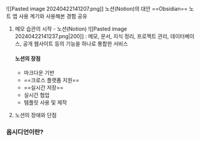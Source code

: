 ![[Pasted image 20240422141207.png]]
노션(Notion)의 대안 ==Obsidian== 노트 앱 사용 계기와 사용해본 경험 공유

1. 메모 습관의 시작 - 노션(Notion)
      ![[Pasted image 20240422141237.png|200]]
      : 메모, 문서, 지식 정리, 프로젝트 관리, 데이터베이스, 공개 웹사이트 등의 기능을 하나로 통합한 서비스
      
      #### 노션의 장점
      * 마크다운 기반
      * ==크로스 플랫폼 지원==
      * ==실시간 저장==
      * 실시간 협업
      * 템플릿 사용 및 제작

2. 노션의 장애와 단점

### 옵시디언이란?
